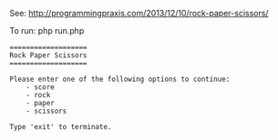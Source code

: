 See: http://programmingpraxis.com/2013/12/10/rock-paper-scissors/

To run:
    php run.php

    ===================
    Rock Paper Scissors
    ===================

    Please enter one of the following options to continue:
        - score
        - rock
        - paper
        - scissors

    Type 'exit' to terminate.
